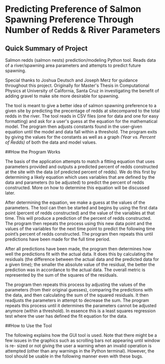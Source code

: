 Predicting Preference of Salmon Spawning Preference Through Number of Redds & River Parameters
============================

## Quick Summary of Project

Salmon redds (salmon nests) prediction/modeling Python tool. 
Reads data of a river/spawning area parameters and attempts 
to predict future spawning. 

Special thanks to Joshua Deutsch and Joseph Merz for guidance 
throughout this project. Originally for Master's Thesis in 
Computational Physics at University of California, Santa Cruz 
in investigating the benefit of adding gravel to make site 
more desirable for spawning.

The tool is meant to give a better idea of salmon spawning 
preference to a given site by predicting the precentage of 
redds at sitecompared to the total redds in the river. The
tool reads in CSV files (one for data and one for easy 
formatting) and ask for a user's guess at the equation for
the mathematical model. The program then adjusts constants
found in the user-given equation until the model and data
fall within a threshold. The program exits by giving the
values for the constants as well as a graph *(Year vs. 
Percent of Redds)* of both the data and model values.

##How the Program Works

The basis of the application attempts to match a fitting equation that uses 
parameters provided and outputs a predicted percent of redds constructed at the 
site with the data (of predicted percent of redds). We do this first by 
determining a likely equation which uses variables that are defined by the data 
and parameters (to be adjusted) to predict the percent of redds constructed. 
More on how to determine this equation will be discussed later.

After determining the equation, we make a guess at the values of the parameters. 
The tool can then be started and begins by using the first data point (percent 
of redds constructed) and the value of the variables at that time. This will 
produce a prediction of the percent of redds constructed. The program then 
repeats the process using this new data point and the values of the variables 
for the next time point to predict the following time point’s percent of redds 
constructed. The program then repeats this until predictions have been made for 
the full time period.

After all predictions have been made, the program then determines how well the 
predictions fit with the actual data. It does this by calculating the residuals 
(the difference between the actual data and the predicted data for a given time); 
the smaller the absolute value of the residual, the better the prediction was in 
accordance to the actual data. The overall metric is represented by the sum of 
the squares of the residuals.

The program then repeats this process by adjusting the values of the parameters 
(from their original guesses), comparing the predictions with the data, and then 
calculating the sum of the squared residuals. It then readjusts the parameters in 
attempt to decrease the sum. The program repeats this process until it determines 
the parameters cannot be adjusted anymore (within a threshold). In essence this 
is a least squares regression test where the user has defined the fit equation for 
the data.

##How to Use the Tool

The following explains how the GUI tool is used. Note that there might be a few 
issues in the graphics such as scrolling bars not appearing until window is re-
sized or not giving the user a warning when an invalid operation is attempted 
(other than any warnings in the Python terminal). However, the tool should be 
usable in the following manner even with these bugs.
